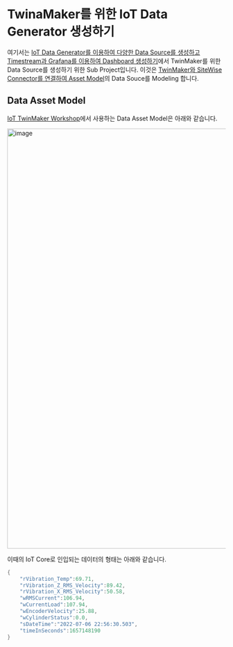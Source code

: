 # TwinaMaker를 위한 IoT Data Generator 생성하기

여기서는 [IoT Data Generator를 이용하여 다양한 Data Source를 생성하고 Timestream과 Grafana를 이용하여 Dashboard 생성하기](https://github.com/kyopark2014/iot-data-generator)에서 TwinMaker를 위한 Data Source를 생성하기 위한 Sub Project입니다. 이것은 [TwinMaker와 SiteWise Connector를 연결하여 Asset Model](https://catalog.us-east-1.prod.workshops.aws/workshops/35e910c5-245f-41db-8284-73f0df0eb9ab/ko-KR/3/2)의 Data Souce를 Modeling 합니다.

## Data Asset Model

[IoT TwinMaker Workshop](https://catalog.us-east-1.prod.workshops.aws/workshops/35e910c5-245f-41db-8284-73f0df0eb9ab/ko-KR)에서 사용하는 Data Asset Model은 아래와 같습니다. 

<img width="966" alt="image" src="https://user-images.githubusercontent.com/52392004/177897359-a294132a-7668-4033-8dcd-7198f1dbe525.png">

이때의 IoT Core로 인입되는 데이터의 형태는 아래와 같습니다. 

```java
{
    "rVibration_Temp":69.71,
    "rVibration_Z_RMS_Velocity":89.42,
    "rVibration_X_RMS_Velocity":50.58,
    "wRMSCurrent":106.94,
    "wCurrentLoad":107.94,
    "wEncoderVelocity":25.88,
    "wCylinderStatus":0.0,
    "sDateTime":"2022-07-06 22:56:30.503",
    "timeInSeconds":1657148190
}
```            
